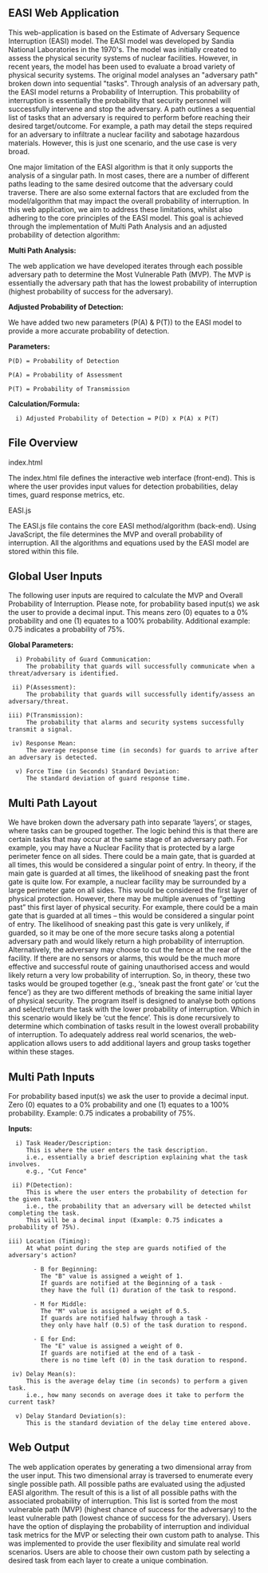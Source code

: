 ## EASI Web Application ##
 
This web-application is based on the Estimate of Adversary Sequence Interruption (EASI) model.
The EASI model was developed by Sandia National Laboratories in the 1970's.
The model was initially created to assess the physical security systems of nuclear facilities.
However, in recent years, the model has been used to evaluate a broad variety of physical security systems.
The original model analyses an "adversary path" broken down into sequential "tasks".
Through analysis of an adversary path, the EASI model returns a Probability of Interruption.
This probability of interruption is essentially the probability that security personnel will successfully intervene and stop the adversary.
A path outlines a sequential list of tasks that an adversary is required to perform before reaching their desired target/outcome.
For example, a path may detail the steps required for an adversary to infiltrate a nuclear facility and sabotage hazardous materials.
However, this is just one scenario, and the use case is very broad.
 
One major limitation of the EASI algorithm is that it only supports the analysis of a singular path.
In most cases, there are a number of different paths leading to the same desired outcome that the adversary could traverse.
There are also some external factors that are excluded from the model/algorithm that may impact the overall probability of interruption.
In this web application, we aim to address these limitations, whilst also adhering to the core principles of the EASI model.
This goal is achieved through the implementation of Multi Path Analysis and an adjusted probability of detection algorithm:
 
**Multi Path Analysis:** 
 
The web application we have developed iterates through each possible adversary path to determine the Most Vulnerable Path (MVP).
The MVP is essentially the adversary path that has the lowest probability of interruption (highest probability of success for the adversary).
 
**Adjusted Probability of Detection:** 
 
We have added two new parameters (P(A) & P(T)) to the EASI model to provide a more accurate probability of detection.
 
  **Parameters:** 
 
    P(D) = Probability of Detection 
    
    P(A) = Probability of Assessment 
    
    P(T) = Probability of Transmission 
      
   **Calculation/Formula:** 
   
      i) Adjusted Probability of Detection = P(D) x P(A) x P(T) 
 
## File Overview ## 
 
index.html 
 
The index.html file defines the interactive web interface (front-end).
This is where the user provides input values for detection probabilities, delay times, guard response metrics, etc.
 
EASI.js 
 
The EASI.js file contains the core EASI method/algorithm (back-end).
Using JavaScript, the file determines the MVP and overall probability of interruption.
All the algorithms and equations used by the EASI model are stored within this file.
 
 
## Global User Inputs ## 
 
The following user inputs are required to calculate the MVP and Overall Probability of Interruption.
Please note, for probability based input(s) we ask the user to provide a decimal input.
This means zero (0) equates to a 0% probability and one (1) equates to a 100% probability.
Additional example: 0.75 indicates a probability of 75%.
 
  **Global Parameters:** 
 
      i) Probability of Guard Communication:
         The probability that guards will successfully communicate when a threat/adversary is identified.    
        
     ii) P(Assessment):
         The probability that guards will successfully identify/assess an adversary/threat.
        
    iii) P(Transmission):
         The probability that alarms and security systems successfully transmit a signal.
        
     iv) Response Mean:    
         The average response time (in seconds) for guards to arrive after an adversary is detected.
        
      v) Force Time (in Seconds) Standard Deviation:
         The standard deviation of guard response time.
 
## Multi Path Layout ## 
 
We have broken down the adversary path into separate ‘layers’, or stages, where tasks can be grouped together.
The logic behind this is that there are certain tasks that may occur at the same stage of an adversary path.
For example, you may have a Nuclear Facility that is protected by a large perimeter fence on all sides.
There could be a main gate, that is guarded at all times, this would be considered a singular point of entry.
In theory, if the main gate is guarded at all times, the likelihood of sneaking past the front gate is quite low.
For example, a nuclear facility may be surrounded by a large perimeter gate on all sides.
This would be considered the first layer of physical protection.
However, there may be multiple avenues of “getting past” this first layer of physical security.
For example, there could be a main gate that is guarded at all times – this would be considered a singular point of entry.
The likelihood of sneaking past this gate is very unlikely, if guarded, so it may be one of the more secure tasks along a potential adversary path and would likely return a high probability of interruption.
Alternatively, the adversary may choose to cut the fence at the rear of the facility.
If there are no sensors or alarms, this would be the much more effective and successful route of gaining unauthorised access and would likely return a very low probability of interruption.
So, in theory, these two tasks would be grouped together (e.g., ‘sneak past the front gate’ or ‘cut the fence’) as they are two different methods of breaking the same initial layer of physical security.
The program itself is designed to analyse both options and select/return the task with the lower probability of interruption.
Which in this scenario would likely be ‘cut the fence’.
This is done recursively to determine which combination of tasks result in the lowest overall probability of interruption.
To adequately address real world scenarios, the web-application allows users to add additional layers and group tasks together within these stages.
 
## Multi Path Inputs ##
 
For probability based input(s) we ask the user to provide a decimal input.
Zero (0) equates to a 0% probability and one (1) equates to a 100% probability.
Example: 0.75 indicates a probability of 75%.
 
  **Inputs:** 
 
      i) Task Header/Description:
         This is where the user enters the task description.
         i.e., essentially a brief description explaining what the task involves.
         e.g., "Cut Fence"
        
     ii) P(Detection):
         This is where the user enters the probability of detection for the given task.
         i.e., the probability that an adversary will be detected whilst completing the task.
         This will be a decimal input (Example: 0.75 indicates a probability of 75%).
        
    iii) Location (Timing):
         At what point during the step are guards notified of the adversary's action?
        
           - B for Beginning:
             The "B" value is assigned a weight of 1.
             If guards are notified at the Beginning of a task -
             they have the full (1) duration of the task to respond.
            
           - M for Middle:
             The "M" value is assigned a weight of 0.5.
             If guards are notified halfway through a task -
             they only have half (0.5) of the task duration to respond.
            
           - E for End:
             The "E" value is assigned a weight of 0.
             If guards are notified at the end of a task -
             there is no time left (0) in the task duration to respond.
        
     iv) Delay Mean(s):
         This is the average delay time (in seconds) to perform a given task.
         i.e., how many seconds on average does it take to perform the current task?
        
      v) Delay Standard Deviation(s):
         This is the standard deviation of the delay time entered above.
 
 
## Web Output ## 
 
The web application operates by generating a two dimensional array from the user input.
This two dimensional array is traversed to enumerate every single possible path.
All possible paths are evaluated using the adjusted EASI algorithm.
The result of this is a list of all possible paths with the associated probability of interruption.
This list is sorted from the most vulnerable path (MVP) (highest chance of success for the adversary) to the least vulnerable path (lowest chance of success for the adversary).
Users have the option of displaying the probability of interruption and individual task metrics for the MVP or selecting their own custom path to analyse.
This was implemented to provide the user flexibility and simulate real world scenarios.
Users are able to choose their own custom path by selecting a desired task from each layer to create a unique combination.
